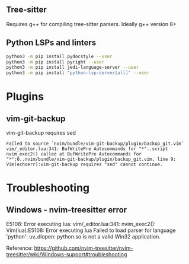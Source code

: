 ## Tree-sitter
Requires g++ for compiling tree-sitter parsers. Ideally g++ version 8+


## Python LSPs and linters
```sh
python3 -m pip install pydocstyle --user
python3 -m pip install pyright --user
python3 -m pip install jedi-language-server --user
python3 -m pip install "python-lsp-server[all]" --user
```

# Plugins
## vim-git-backup
vim-git-backup requires sed

```
Failed to source `nvim/bundle/vim-git-backup/plugin/backup_git.vim`
vim/_editor.lua:341: BufWritePre Autocommands for "*"..script nvim_exec2() called at BufWritePre Autocommands for "*":0..nvim/bundle/vim-git-backup/plugin/backup_git.vim, line 9: Vim(echoerr):vim-git-backup requires "sed" cannot continue.
```


# Troubleshooting
## Windows - nvim-treesitter error
E5108: Error executing lua: vim/_editor.lua:341: nvim_exec2(): Vim(lua):E5108: Error executing lua Failed to load parser for language 'python': uv_dlopen: python.so is not a valid Win32 application.

Reference: https://github.com/nvim-treesitter/nvim-treesitter/wiki/Windows-support#troubleshooting
